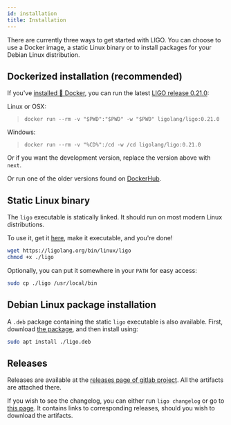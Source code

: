 ```yaml
---
id: installation
title: Installation
---
```


There are currently three ways to get started with LIGO. You can choose to use a Docker image, a static Linux binary or to install packages for your Debian Linux distribution.

## Dockerized installation (recommended)
If you've [installed 🐳 Docker](https://docs.docker.com/install/), you can run the latest [LIGO release 0.21.0](./changelog.md):

Linux or OSX:
> `docker run --rm -v "$PWD":"$PWD" -w "$PWD" ligolang/ligo:0.21.0`

Windows:
> `docker run --rm -v "%CD%":/cd -w /cd ligolang/ligo:0.21.0`

Or if you want the development version, replace the version above with `next`.

Or run one of the older versions found on [DockerHub](https://hub.docker.com/r/ligolang/ligo/tags).

## Static Linux binary

The `ligo` executable is statically linked. It should run on most modern Linux distributions.

To use it, get it [here](https://ligolang.org/bin/linux/ligo), make it executable, and you're done!

```zsh
wget https://ligolang.org/bin/linux/ligo
chmod +x ./ligo
```

Optionally, you can put it somewhere in your `PATH` for easy access:

```zsh
sudo cp ./ligo /usr/local/bin
```

## Debian Linux package installation

A `.deb` package containing the static `ligo` executable is also available.
First, download [the package](https://ligolang.org/deb/ligo.deb), and then install using: 

```zsh
sudo apt install ./ligo.deb
```

## Releases

Releases are available at the [releases page of gitlab project](https://gitlab.com/ligolang/ligo/-/releases). All the artifacts are attached there.

If you wish to see the changelog, you can either run `ligo changelog` or go to [this page](https://ligolang.org/docs/next/intro/changelog). It contains links to corresponding releases, should you wish to download the artifacts.
